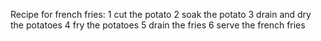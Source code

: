 Recipe for french fries:
1 cut the potato
2 soak the potato
3 drain and dry the potatoes
4 fry the potatoes
5 drain the fries
6 serve the french fries
